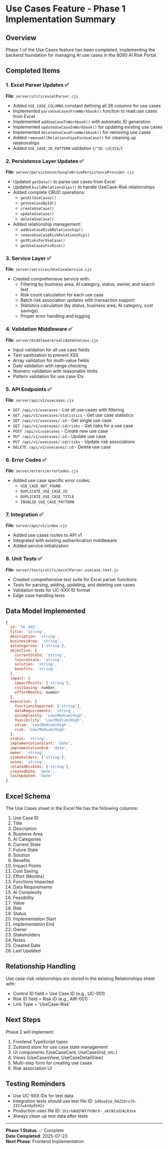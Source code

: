# Use Cases Feature - Phase 1 Implementation Summary

## Overview
Phase 1 of the Use Cases feature has been completed, implementing the backend foundation for managing AI use cases in the 8090 AI Risk Portal.

## Completed Items

### 1. Excel Parser Updates ✅
**File**: `server/utils/excelParser.cjs`

- Added `USE_CASE_COLUMNS` constant defining all 26 columns for use cases
- Implemented `parseUseCasesFromWorkbook()` function to read use cases from Excel
- Implemented `addUseCaseToWorkbook()` with automatic ID generation
- Implemented `updateUseCaseInWorkbook()` for updating existing use cases
- Implemented `deleteUseCaseFromWorkbook()` for removing use cases
- Added `removeAllRelationshipsForUseCase()` for cleaning up relationships
- Added `USE_CASE_ID_PATTERN` validation (`/^UC-\d{3}$/`)

### 2. Persistence Layer Updates ✅
**File**: `server/persistence/GoogleDrivePersistenceProvider.cjs`

- Updated `getData()` to parse use cases from Excel
- Updated `buildRelationships()` to handle UseCase-Risk relationships
- Added complete CRUD operations:
  - `getAllUseCases()`
  - `getUseCaseById()`
  - `createUseCase()`
  - `updateUseCase()`
  - `deleteUseCase()`
- Added relationship management:
  - `addUseCaseRiskRelationship()`
  - `removeUseCaseRiskRelationship()`
  - `getRisksForUseCase()`
  - `getUseCasesForRisk()`

### 3. Service Layer ✅
**File**: `server/services/UseCaseService.cjs`

- Created comprehensive service with:
  - Filtering by business area, AI category, status, owner, and search text
  - Risk count calculation for each use case
  - Batch risk association updates with transaction support
  - Statistics calculation (by status, business area, AI category, cost savings)
  - Proper error handling and logging

### 4. Validation Middleware ✅
**File**: `server/middleware/validateUseCase.cjs`

- Input validation for all use case fields
- Text sanitization to prevent XSS
- Array validation for multi-value fields
- Date validation with range checking
- Numeric validation with reasonable limits
- Pattern validation for use case IDs

### 5. API Endpoints ✅
**File**: `server/api/v1/usecases.cjs`

- `GET /api/v1/usecases` - List all use cases with filtering
- `GET /api/v1/usecases/statistics` - Get use case statistics
- `GET /api/v1/usecases/:id` - Get single use case
- `GET /api/v1/usecases/:id/risks` - Get risks for a use case
- `POST /api/v1/usecases` - Create new use case
- `PUT /api/v1/usecases/:id` - Update use case
- `PUT /api/v1/usecases/:id/risks` - Update risk associations
- `DELETE /api/v1/usecases/:id` - Delete use case

### 6. Error Codes ✅
**File**: `server/errors/errorCodes.cjs`

- Added use case specific error codes:
  - `USE_CASE_NOT_FOUND`
  - `DUPLICATE_USE_CASE_ID`
  - `DUPLICATE_USE_CASE_TITLE`
  - `INVALID_USE_CASE_PATTERN`

### 7. Integration ✅
**File**: `server/api/v1/index.cjs`

- Added use cases routes to API v1
- Integrated with existing authentication middleware
- Added service initialization

### 8. Unit Tests ✅
**File**: `server/tests/utils/excelParser.usecase.test.js`

- Created comprehensive test suite for Excel parser functions
- Tests for parsing, adding, updating, and deleting use cases
- Validation tests for UC-XXX ID format
- Edge case handling tests

## Data Model Implemented

```javascript
{
  id: 'UC-XXX',
  title: 'string',
  description: 'string',
  businessArea: 'string',
  aiCategories: ['string'],
  objective: {
    currentState: 'string',
    futureState: 'string',
    solution: 'string',
    benefits: 'string'
  },
  impact: {
    impactPoints: ['string'],
    costSaving: number,
    effortMonths: number
  },
  execution: {
    functionsImpacted: ['string'],
    dataRequirements: 'string',
    aiComplexity: 'Low|Medium|High',
    feasibility: 'Low|Medium|High',
    value: 'Low|Medium|High',
    risk: 'Low|Medium|High'
  },
  status: 'string',
  implementationStart: 'date',
  implementationEnd: 'date',
  owner: 'string',
  stakeholders: ['string'],
  notes: 'string',
  relatedRiskIds: ['string'],
  createdDate: 'date',
  lastUpdated: 'date'
}
```

## Excel Schema

The Use Cases sheet in the Excel file has the following columns:
1. Use Case ID
2. Title
3. Description
4. Business Area
5. AI Categories
6. Current State
7. Future State
8. Solution
9. Benefits
10. Impact Points
11. Cost Saving
12. Effort (Months)
13. Functions Impacted
14. Data Requirements
15. AI Complexity
16. Feasibility
17. Value
18. Risk
19. Status
20. Implementation Start
21. Implementation End
22. Owner
23. Stakeholders
24. Notes
25. Created Date
26. Last Updated

## Relationship Handling

Use case-risk relationships are stored in the existing Relationships sheet with:
- Control ID field = Use Case ID (e.g., UC-001)
- Risk ID field = Risk ID (e.g., AIR-001)
- Link Type = 'UseCase-Risk'

## Next Steps

Phase 2 will implement:
1. Frontend TypeScript types
2. Zustand store for use case state management
3. UI components (UseCaseCard, UseCaseGrid, etc.)
4. Views (UseCasesView, UseCaseDetailView)
5. Multi-step form for creating use cases
6. Risk association UI

## Testing Reminders

- Use UC-9XX IDs for test data
- Integration tests should use test file ID: `1d9axEzm_RAZ2Ors7O-ZIVJu4n9y0tH2s`
- Production uses file ID: `1OzrkAUQTWY7VUNrX-_akCWIuU2ALR3sm`
- Always clean up test data after tests

---

**Phase 1 Status**: ✅ Complete  
**Date Completed**: 2025-07-23  
**Next Phase**: Frontend Implementation